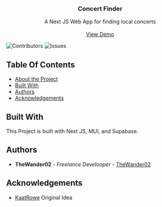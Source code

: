 <br/>
<p align="center">
  <h3 align="center">Concert Finder</h3>

  <p align="center">
    A Next JS Web App for finding local concerts
    <br/>
    <br/>
    <a href="https://cfinder.thewander02.com">View Demo</a>
  </p>
</p>

![Contributors](https://img.shields.io/github/contributors/thewander02/cfinder?color=dark-green) ![Issues](https://img.shields.io/github/issues/thewander02/cfinder)

## Table Of Contents

* [About the Project](#about-the-project)
* [Built With](#built-with)
* [Authors](#authors)
* [Acknowledgements](#acknowledgements)

## Built With

This Project is built with Next JS, MUI, and Supabase.



## Authors

* **TheWander02** - *Freelance Develooper* - [TheWander02](https://github.com/thewander02/)

## Acknowledgements

* [KaatRowe](https://github.com/KaatRowe) Original Idea
